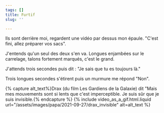 ```yaml
---
tags: []
title: Furtif
slug: ''

---
```

Ils sont derrière moi, regardent une vidéo par dessus mon épaule. "C'est fini, allez préparer vos sacs". 

J'entends qu'un seul des deux s'en va. Longues enjambées sur le carrelage, talons fortement marqués, c'est le grand.

J'attends trois secondes puis dit : "Je sais que tu es toujours là." 

Trois longues secondes s'étirent puis un murmure me répond "Non".

{% capture alt_text%}Drax (du film Les Gardiens de la Galaxie) dit "Mais mes mouvements sont si lents que c'est imperceptible. Je suis sûr que je suis invisible.{% endcapture %} {% include video_as_a_gif.html.liquid
url="/assets/images/papa/2021-09-27/drax_invisible"
alt=alt_text
%}
